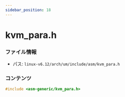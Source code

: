```yaml
---
sidebar_position: 18
---
```

# kvm_para.h

### ファイル情報

- パス: `linux-v6.12/arch/um/include/asm/kvm_para.h`

### コンテンツ

```h
#include <asm-generic/kvm_para.h>

```
